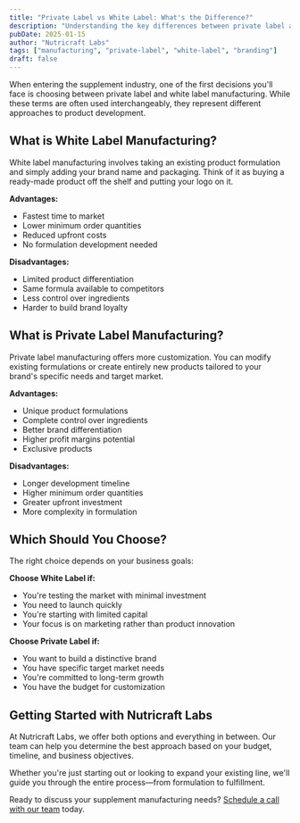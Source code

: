 ```yaml
---
title: "Private Label vs White Label: What's the Difference?"
description: "Understanding the key differences between private label and white label supplement manufacturing to make the right choice for your brand."
pubDate: 2025-01-15
author: "Nutricraft Labs"
tags: ["manufacturing", "private-label", "white-label", "branding"]
draft: false
---
```


When entering the supplement industry, one of the first decisions you'll face is choosing between private label and white label manufacturing. While these terms are often used interchangeably, they represent different approaches to product development.

## What is White Label Manufacturing?

White label manufacturing involves taking an existing product formulation and simply adding your brand name and packaging. Think of it as buying a ready-made product off the shelf and putting your logo on it.

**Advantages:**
- Fastest time to market
- Lower minimum order quantities
- Reduced upfront costs
- No formulation development needed

**Disadvantages:**
- Limited product differentiation
- Same formula available to competitors
- Less control over ingredients
- Harder to build brand loyalty

## What is Private Label Manufacturing?

Private label manufacturing offers more customization. You can modify existing formulations or create entirely new products tailored to your brand's specific needs and target market.

**Advantages:**
- Unique product formulations
- Complete control over ingredients
- Better brand differentiation
- Higher profit margins potential
- Exclusive products

**Disadvantages:**
- Longer development timeline
- Higher minimum order quantities
- Greater upfront investment
- More complexity in formulation

## Which Should You Choose?

The right choice depends on your business goals:

**Choose White Label if:**
- You're testing the market with minimal investment
- You need to launch quickly
- You're starting with limited capital
- Your focus is on marketing rather than product innovation

**Choose Private Label if:**
- You want to build a distinctive brand
- You have specific target market needs
- You're committed to long-term growth
- You have the budget for customization

## Getting Started with Nutricraft Labs

At Nutricraft Labs, we offer both options and everything in between. Our team can help you determine the best approach based on your budget, timeline, and business objectives.

Whether you're just starting out or looking to expand your existing line, we'll guide you through the entire process—from formulation to fulfillment.

Ready to discuss your supplement manufacturing needs? [Schedule a call with our team](/schedule-call) today.
